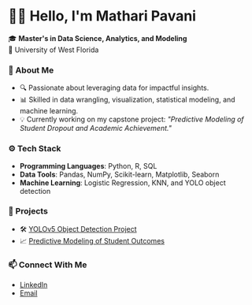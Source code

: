 # 👩‍💻 Hello, I'm Mathari Pavani

🎓 **Master's in Data Science, Analytics, and Modeling**  
📍 University of West Florida  

### 🌟 About Me  
- 🔍 Passionate about leveraging data for impactful insights.  
- 📊 Skilled in data wrangling, visualization, statistical modeling, and machine learning.  
- 💡 Currently working on my capstone project: _"Predictive Modeling of Student Dropout and Academic Achievement."_  

### ⚙️ Tech Stack  
- **Programming Languages**: Python, R, SQL  
- **Data Tools**: Pandas, NumPy, Scikit-learn, Matplotlib, Seaborn  
- **Machine Learning**: Logistic Regression, KNN, and YOLO object detection  

### 🚀 Projects  
- 🛠 [YOLOv5 Object Detection Project](https://github.com/MathariPavani/Deep-Learning-project)  
- 📈 [Predictive Modeling of Student Outcomes](https://github.com/MathariPavani/Predictive-Modeling-of-Student-Outcomes)  

### 📫 Connect With Me  
- [LinkedIn](www.linkedin.com/in/mathari-pavani-08031998)  
- [Email](mailto:mathari.pavani08@gmail.com )

